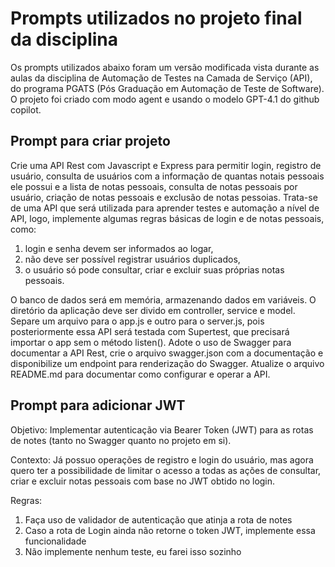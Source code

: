 # Prompts utilizados no projeto final da disciplina

Os prompts utilizados abaixo foram um versão modificada vista durante as aulas da disciplina de Automação de Testes na Camada de Serviço (API), do programa PGATS (Pós Graduação em Automação de Teste de Software). O projeto foi criado com modo agent e usando o modelo GPT-4.1 do github copilot.

## Prompt para criar projeto
Crie uma API Rest com Javascript e Express para permitir login, registro de usuário, consulta de usuários com a informação de quantas notais pessoais ele possui e a lista de notas pessoais, consulta de notas pessoais por usuário, criação de notas pessoais e exclusão de notas pessoias. Trata-se de uma API que será utilizada para aprender testes e automação a nível de API, logo, implemente algumas regras básicas de login e de notas pessoais, como:

 1) login e senha devem ser informados ao logar, 
 2) não deve ser possível registrar usuários duplicados, 
 3) o usuário só pode consultar, criar e excluir suas próprias notas pessoais. 

O banco de dados será em memória, armazenando dados em variáveis. O diretório da aplicação deve ser divido em controller, service e model. Separe um arquivo para o app.js e outro para o server.js, pois posteriormente essa API será testada com Supertest, que precisará importar o app sem o método listen(). Adote o uso de Swagger para documentar a API Rest, crie o arquivo swagger.json com a documentação e disponibilize um endpoint para renderização do Swagger. Atualize o arquivo README.md para documentar como configurar e operar a API.



## Prompt para adicionar JWT
Objetivo:
Implementar autenticação via Bearer Token (JWT) para as rotas de notes (tanto no Swagger quanto no projeto em si).

Contexto:
Já possuo operações de registro e login do usuário, mas agora quero ter a possibilidade de limitar o acesso a todas as ações de consultar, criar e excluir notas pessoais com base no JWT obtido no login.

Regras:
1) Faça uso de validador de autenticação que atinja a rota de notes
2) Caso a rota de Login ainda não retorne o token JWT, implemente essa funcionalidade
3) Não implemente nenhum teste, eu farei isso sozinho